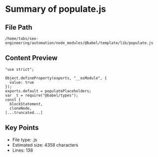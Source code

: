# Summary of populate.js
  
## File Path
`/home/tabs/seo-engineering/automation/node_modules/@babel/template/lib/populate.js`

## Content Preview
```
"use strict";

Object.defineProperty(exports, "__esModule", {
  value: true
});
exports.default = populatePlaceholders;
var _t = require("@babel/types");
const {
  blockStatement,
  cloneNode,
[...truncated...]
```

## Key Points
- File type: .js
- Estimated size: 4358 characters
- Lines: 138
